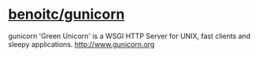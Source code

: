 # [benoitc/gunicorn](https://github.com/benoitc/gunicorn)

gunicorn 'Green Unicorn' is a WSGI HTTP Server for UNIX, fast clients and sleepy applications. http://www.gunicorn.org
